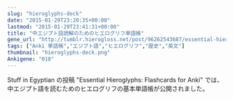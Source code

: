 ```yaml
---
slug: "hieroglyphs-deck"
date: "2015-01-29T23:20:35+00:00"
lastmod: "2015-01-29T23:41:31+00:00"
title: "中エジプト語読解のためのヒエログリフ単語帳"
gene_url: "http://tumblr.hierogloss.net/post/96262543687/essential-hieroglyphs-flashcards-for-anki"
tags: ["Anki 単語帳","エジプト語","ヒエログリフ","歴史","英文"]
thumbnail: "hieroglyphs-deck.png"
Ankigene: "018"
---
```

Stuff in Egyptian の投稿 "Essential Hieroglyphs: Flashcards for Anki" では、中エジプト語を読むためのヒエログリフの基本単語帳が公開されました。

